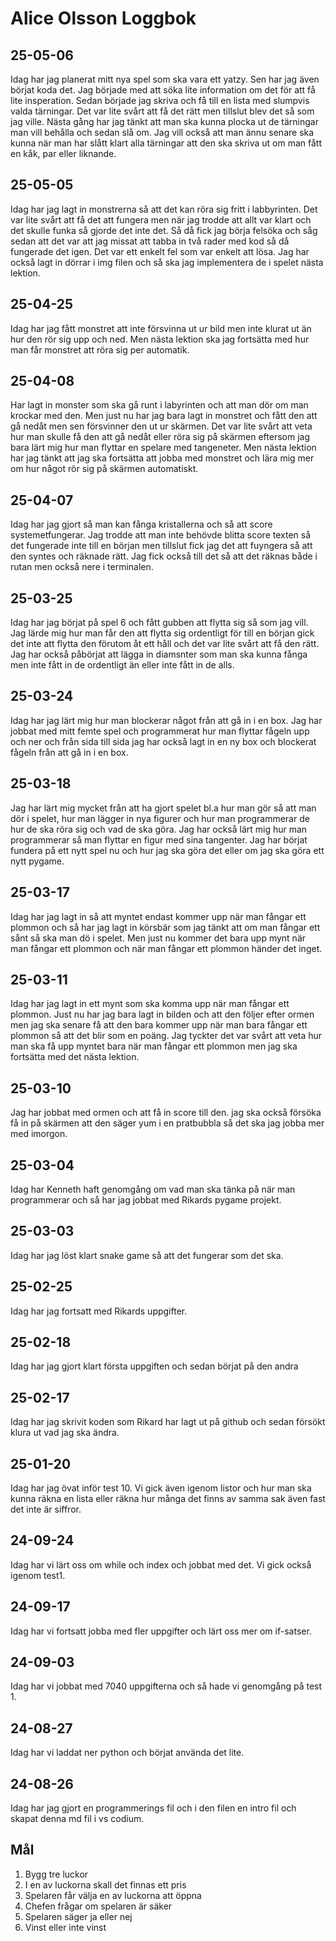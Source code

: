 Alice Olsson Loggbok
========
## 25-05-06
Idag har jag planerat mitt nya spel som ska vara ett yatzy. Sen har jag även börjat koda det. Jag började med att söka lite information om det för att få lite insperation. Sedan började jag skriva och få till en lista med slumpvis valda tärningar. Det var lite svårt att få det rätt men tillslut blev det så som jag ville. Nästa gång har jag tänkt att man ska kunna plocka ut de tärningar man vill behålla och sedan slå om. Jag vill också att man ännu senare ska kunna när man har slått klart alla tärningar att den ska skriva ut om man fått en kåk, par eller liknande. 
## 25-05-05
Idag har jag lagt in monstrerna så att det kan röra sig fritt i labbyrinten. Det var lite svårt att få det att fungera men när jag trodde att allt var klart och det skulle funka så gjorde det inte det. Så då fick jag börja felsöka och såg sedan att det var att jag missat att tabba in två rader med kod så då fungerade det igen. Det var ett enkelt fel som var enkelt att lösa. Jag har också lagt in dörrar i img filen och så ska jag implementera de i spelet nästa lektion. 
## 25-04-25
Idag har jag fått monstret att inte försvinna ut ur bild men inte klurat ut än hur den rör sig upp och ned. Men nästa lektion ska jag fortsätta med hur man får monstret att röra sig per automatik. 
## 25-04-08
Har lagt in monster som ska gå runt i labyrinten och att man dör om man krockar med den. Men just nu har jag bara lagt in monstret och fått den att gå nedåt men sen försvinner den ut ur skärmen. Det var lite svårt att veta hur man skulle få den att gå nedåt eller röra sig på skärmen eftersom jag bara lärt mig hur man flyttar en spelare med tangeneter. Men nästa lektion har jag tänkt att jag ska fortsätta att jobba med monstret och lära mig mer om hur något rör sig på skärmen automatiskt.
## 25-04-07
Idag har jag gjort så man kan fånga kristallerna och så att score systemetfungerar. Jag trodde att man inte behövde blitta score texten så det fungerade inte till en början men tillslut fick jag det att fuyngera så att den syntes och räknade rätt. Jag fick också till det så att det räknas både i rutan men också nere i terminalen.
## 25-03-25
Idag har jag börjat på spel 6 och fått gubben att flytta sig så som jag vill. Jag lärde mig hur man får den att flytta sig ordentligt för till en början gick det inte att flytta den förutom åt ett håll och det var lite svårt att få den rätt. Jag har också påbörjat att lägga in diamsnter som man ska kunna fånga men inte fått in de ordentligt än eller inte fått in de alls.
## 25-03-24
Idag har jag lärt mig hur man blockerar något från att gå in i en box. Jag har jobbat med mitt femte spel och programmerat hur man flyttar fågeln upp och ner och från sida till sida jag har också lagt in en ny box och blockerat fågeln från att gå in i en box.
## 25-03-18
Jag har lärt mig mycket från att ha gjort spelet bl.a hur man gör så att man dör i spelet, hur man lägger in nya figurer och hur man programmerar de hur de ska röra sig och vad de ska göra. Jag har också lärt mig hur man programmerar så man flyttar en figur med sina tangenter. Jag har börjat fundera på ett nytt spel nu och hur jag ska göra det eller om jag ska göra ett nytt pygame.
## 25-03-17
Idag har jag lagt in så att myntet endast kommer upp när man fångar ett plommon och så har jag lagt in körsbär som jag tänkt att om man fångar ett sånt så ska man dö i spelet. Men just nu kommer det bara upp mynt när man fångar ett plommon och när man fångar ett plommon händer det inget. 
## 25-03-11
Idag har jag lagt in ett mynt som ska komma upp när man fångar ett plommon. Just nu har jag bara lagt in bilden och att den följer efter ormen men jag ska senare få att den bara kommer upp när man bara fångar ett plommon så att det blir som en poäng. Jag tyckter det var svårt att veta hur man ska få upp myntet bara när man fångar ett plommon men jag ska fortsätta med det nästa lektion. 
## 25-03-10
Jag har jobbat med ormen och att få in score till den. jag ska också försöka få in på skärmen att den säger yum i en pratbubbla så det ska jag jobba mer med imorgon. 
## 25-03-04
Idag har Kenneth haft genomgång om vad man ska tänka på när man programmerar och så har jag jobbat med Rikards pygame projekt. 
## 25-03-03
Idag har jag löst klart snake game så att det fungerar som det ska. 
## 25-02-25
Idag har jag fortsatt med Rikards uppgifter. 
## 25-02-18
Idag har jag gjort klart första uppgiften och sedan börjat på den andra
## 25-02-17
Idag har jag skrivit koden som Rikard har lagt ut på github och sedan försökt klura ut vad jag ska ändra.
## 25-01-20
Idag har jag övat inför test 10. Vi gick även igenom listor och hur man ska kunna räkna en lista eller räkna hur många det finns av samma sak även fast det inte är siffror. 

## 24-09-24
Idag har vi lärt oss om while och index och jobbat med det. Vi gick också igenom test1. 

## 24-09-17
Idag har vi fortsatt jobba med fler uppgifter och lärt oss mer om if-satser. 

## 24-09-03
Idag har vi jobbat med 7040 uppgifterna och så hade vi genomgång på test 1.

## 24-08-27
Idag har vi laddat ner python och börjat använda det lite. 

## 24-08-26
Idag har jag gjort en programmerings fil och i den filen en intro fil och skapat denna md fil i vs codium.  

## Mål

1.	Bygg tre luckor
2.	I en av luckorna skall det finnas ett pris
3.	Spelaren får välja en av luckorna att öppna
4.	Chefen frågar om spelaren är säker
5.	Spelaren säger ja eller nej
6.	Vinst eller inte vinst